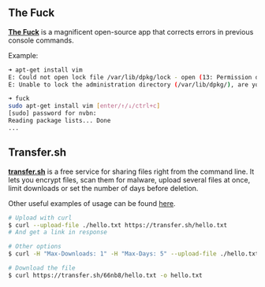 ## The Fuck
[**The Fuck**](https://github.com/nvbn/thefuck) is a magnificent open-source app that corrects errors in previous console commands.

Example:

```bash
➜ apt-get install vim
E: Could not open lock file /var/lib/dpkg/lock - open (13: Permission denied)
E: Unable to lock the administration directory (/var/lib/dpkg/), are you root?

➜ fuck
sudo apt-get install vim [enter/↑/↓/ctrl+c]
[sudo] password for nvbn:
Reading package lists... Done
...
```

## Transfer.sh
[**transfer.sh**](https://transfer.sh) is a free service for sharing files right from the command line. It lets you encrypt files, 
scan them for malware, upload several files at once, limit downloads or set the number of days before deletion.

Other useful examples of usage can be found [here](https://github.com/dutchcoders/transfer.sh/blob/master/examples.md).

```bash
# Upload with curl
$ curl --upload-file ./hello.txt https://transfer.sh/hello.txt  
# And get a link in response

# Other options
$ curl -H "Max-Downloads: 1" -H "Max-Days: 5" --upload-file ./hello.txt https://transfer.sh/hello.txt

# Download the file 
$ curl https://transfer.sh/66nb8/hello.txt -o hello.txt
```
